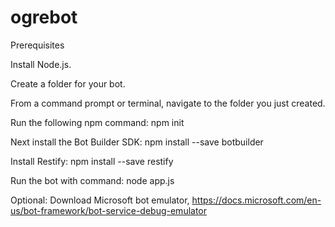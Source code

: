 # ogrebot

Prerequisites

Install Node.js.

Create a folder for your bot.

From a command prompt or terminal, navigate to the folder you just created.

Run the following npm command: npm init

Next install the Bot Builder SDK: npm install --save botbuilder

Install Restify: npm install --save restify

Run the bot with command: node app.js

Optional: Download Microsoft bot emulator, https://docs.microsoft.com/en-us/bot-framework/bot-service-debug-emulator
